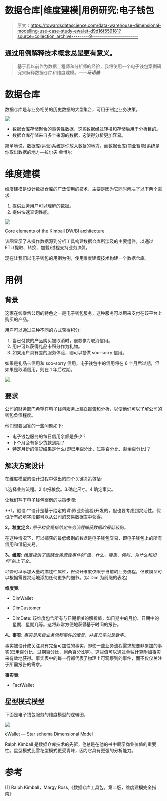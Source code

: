 # 数据仓库|维度建模|用例研究:电子钱包

> 原文：<https://towardsdatascience.com/data-warehouse-dimensional-modelling-use-case-study-ewallet-d9d16f559181?source=collection_archive---------9----------------------->

## 通过用例解释技术概念总是更有意义。

> 基于我以前作为数据工程师和分析师的经验，我将使用一个电子钱包案例研究来解释数据仓库和维度建模。——***马诺基***

# 数据仓库

数据仓库是与业务相关的历史数据的大型集合，可用于制定业务决策。

![](img/1b5c0448eff595feacff53ea817773bb.png)

*   数据仓库存储聚合的事务性数据，这些数据经过转换和存储后用于分析目的。
*   数据仓库存储来自多个来源的数据，这使得分析更加容易。

简单地说，数据库(运营)系统是你放入数据的地方，而数据仓库(商业智能)系统是你取出数据的地方—拉尔夫·金博尔

# 维度建模

维度建模是设计数据仓库的广泛使用的技术，主要是因为它同时解决了以下两个需求:

1.  提供业务用户可以理解的数据。
2.  提供快速查询性能。

![](img/745a4afc90d41463f404cc2cea083156.png)

Core elements of the Kimball DW/BI architecture

该图显示了从操作数据源到分析工具构建数据仓库所涉及的主要组件，以通过 ETL(提取、转换、加载)过程支持业务决策。

现在让我们以电子钱包的用例为例，使用维度建模技术构建一个数据仓库。

# 用例

## 背景

这家在线零售公司的特色之一是电子钱包服务，这种服务可以用来支付在该平台上购买的产品。

用户可以通过三种不同的方式获得积分:

1.  当已付款的产品购买被取消时，退款作为取消信用。
2.  用户可以获得礼品卡积分作为礼物。
3.  如果用户具有差的服务体验，则可以提供 soo-sorry 信用。

如果是礼品卡信用和 soo-sorry 信用，电子钱包中的信用将在 6 个月后过期，但如果是取消信用，则在 1 年后过期。

![](img/baf415696fbea25ca7c4189886fb5747.png)

## 要求

公司的财务部门希望在电子钱包服务上建立报告和分析，以便他们可以了解公司的钱包负债程度。

他们想要回答的一些问题如下:

*   电子钱包服务的每日信用余额是多少？
*   下个月会有多少贷款到期？
*   特定月份的信贷结果是什么(即已用百分比、过期百分比、剩余百分比)？

## 解决方案设计

在维度模型的设计过程中做出的四个关键决策包括:

1.选择业务流程。2.申报粮食。3.确定尺寸。4.确定事实。

让我们写下电子钱包案例的决策步骤:

**1。假设:**设计是基于给定的*背景*(业务流程)开发的，但也要考虑到灵活性。假设所有必填字段都可以从公司的交易数据库中获得。

**2。粒度定义:** *原子粒度是指给定业务流程捕获数据的最低级别。*

在这种情况下，可以捕获的最低级别的数据是电子钱包交易，即电子钱包上的所有信用和借记交易。

**3。维度:** *维度提供了围绕业务流程事件的“谁、什么、哪里、何时、为什么和如何”的上下文。*

尽管可以添加大量的描述性属性，但设计维度仅限于当前的业务流程，但该模型可以根据需要灵活地添加任何更多的细节。(以 Dim 为前缀的表名)

**维度表:**

*   DimWallet

*   DimCustomer

*   DimDate: 该维度包含所有与日期相关的解析值，如日期中的月份、日期中的星期、星期几等。这将非常方便地获得基于时间的报告。

**4。事实:** *事实是来自业务流程事件的度量，并且几乎总是数字。*

事实被设计成关注具有完全可加性的事实。即使一些业务流程需求想要非累加的事实(已用百分比、过期百分比、剩余百分比等)。这些值可以通过单独计算附加事实来有效地获得。事实表中的每一行都代表了物理上可观察到的事件，而不仅仅关注于所需报告的需求。

**事实表:**

*   FactWallet

## 星型模式模型

下面是电子钱包服务的维度模型的逻辑图。

![](img/2c2ffb3cc5e4156f8da1a10cd7009abb.png)

eWallet — Star schema Dimensional Model

Ralph Kimball 是数据仓库技术的先驱，他总是在他的书中展示商业价值的重要性。星型模式比雪花型模式更受青睐，因为它具有更强的分析能力。

# 参考

[1] Ralph Kimball，Margy Ross,《数据仓库工具包，第二版，维度建模完全指南》